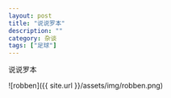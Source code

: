 ```yaml
---
layout: post
title: "说说罗本"
description: ""
category: 杂谈 
tags: ["足球"]
---
```


说说罗本 

![robben]({{ site.url }}/assets/img/robben.png)

